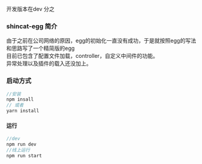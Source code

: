 开发版本在dev 分之
### shincat-egg 简介
由于之前在公司网络的原因，egg的初始化一直没有成功，于是就按照egg的写法和思路写了一个精简版的egg  
目前已包含了配置文件加载，controller，自定义中间件的功能。  
异常处理以及插件的载入还没加上。

### 启动方式
```javascript
//安装
npm insall  
// 或者
yarn install
```
#### 运行
```javascript
//dev
npm run dev
//线上运行
npm run start
```
